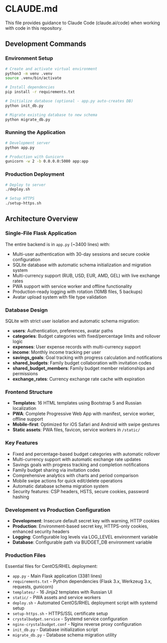 # CLAUDE.md

This file provides guidance to Claude Code (claude.ai/code) when working with code in this repository.

## Development Commands

### Environment Setup
```bash
# Create and activate virtual environment
python3 -m venv .venv
source .venv/bin/activate

# Install dependencies
pip install -r requirements.txt

# Initialize database (optional - app.py auto-creates DB)
python init_db.py

# Migrate existing database to new schema
python migrate_db.py
```

### Running the Application
```bash
# Development server
python app.py

# Production with Gunicorn
gunicorn -w 2 -b 0.0.0.0:5000 app:app
```

### Production Deployment
```bash
# Deploy to server
./deploy.sh

# Setup HTTPS
./setup-https.sh
```

## Architecture Overview

### Single-File Flask Application
The entire backend is in `app.py` (~3400 lines) with:
- Multi-user authentication with 30-day sessions and secure cookie configuration
- SQLite database with automatic schema initialization and migration system
- Multi-currency support (RUB, USD, EUR, AMD, GEL) with live exchange rates
- PWA support with service worker and offline functionality
- Production-ready logging with rotation (10MB files, 5 backups)
- Avatar upload system with file type validation

### Database Design
SQLite with strict user isolation and automatic schema migration:
- **users**: Authentication, preferences, avatar paths
- **categories**: Budget categories with fixed/percentage limits and rollover logic
- **expenses**: User expense records with multi-currency support
- **income**: Monthly income tracking per user
- **savings_goals**: Goal tracking with progress calculation and notifications
- **shared_budgets**: Family budget collaboration with invitation codes
- **shared_budget_members**: Family budget member relationships and permissions
- **exchange_rates**: Currency exchange rate cache with expiration

### Frontend Structure
- **Templates**: 16 HTML templates using Bootstrap 5 and Russian localization
- **PWA**: Complete Progressive Web App with manifest, service worker, offline support
- **Mobile-first**: Optimized for iOS Safari and Android with swipe gestures
- **Static assets**: PWA files, favicon, service workers in `/static/`

### Key Features
- Fixed and percentage-based budget categories with automatic rollover
- Multi-currency support with automatic exchange rate updates
- Savings goals with progress tracking and completion notifications  
- Family budget sharing via invitation codes
- Comprehensive analytics with charts and period comparison
- Mobile swipe actions for quick edit/delete operations
- Automatic database schema migration system
- Security features: CSP headers, HSTS, secure cookies, password hashing

### Development vs Production Configuration
- **Development**: Insecure default secret key with warning, HTTP cookies
- **Production**: Environment-based secret key, HTTPS-only cookies, enhanced security headers
- **Logging**: Configurable log levels via LOG_LEVEL environment variable
- **Database**: Configurable path via BUDGET_DB environment variable

### Production Files
Essential files for CentOS/RHEL deployment:
- `app.py` - Main Flask application (3381 lines)
- `requirements.txt` - Python dependencies (Flask 3.x, Werkzeug 3.x, requests, gunicorn)
- `templates/` - 16 Jinja2 templates with Russian UI
- `static/` - PWA assets and service workers
- `deploy.sh` - Automated CentOS/RHEL deployment script with systemd setup
- `setup-https.sh` - HTTPS/SSL certificate setup
- `crystalbudget.service` - Systemd service configuration
- `nginx-crystalbudget.conf` - Nginx reverse proxy configuration
- `init_db.py` - Database initialization script
- `migrate_db.py` - Database schema migration utility